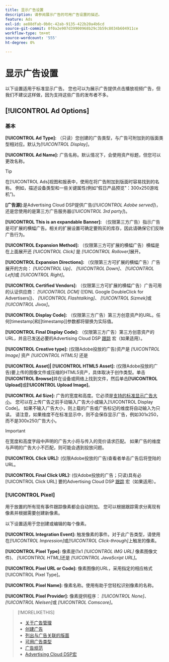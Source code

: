 ```yaml
---
title: 显示广告设置
description: 请参阅展示广告的可用广告设置的描述。
feature: Ads
exl-id: ae88dfab-0b0c-42ab-9135-422b20a4b6cd
source-git-commit: 0f0a2e907d39900968b29c3b59c8034b604911ce
workflow-type: tm+mt
source-wordcount: '555'
ht-degree: 0%

---
```


# 显示广告设置

以下设置适用于标准显示广告。 您也可以为展示广告提供点击播放视频广告，但我们不建议这样做，因为支持这些广告的发布者不多。

## [!UICONTROL Ad Options]

### 基本

**[!UICONTROL Ad Type]:** （只读）您创建的广告类型，与广告可附加到的版面类型相对应。默认为&#x200B;*[!UICONTROL Display]*。

**[!UICONTROL Ad Name]:** 广告名称。默认情况下，会使用资产标题，但您可以更改名称。

>[!TIP]
>
> 在[!UICONTROL Ads]视图和报表中，使用在将广告附加到版面时容易找到的名称。 例如，描述设备类型和一些关键属性(例如“假日产品预览”：300x250游戏机”)。

**\[广告源\]**:是Advertising Cloud DSP提供广告(*[!UICONTROL Adobe served]*)，还是您使用的是第三方广告服务器(*[!UICONTROL 3rd party]*)。

**[!UICONTROL This is an expandable Banner]:** （仅限第三方广告）指示广告是可扩展的横幅广告。相关的扩展设置可确定要购买的库存，因此请确保它们反映广告行为。

**[!UICONTROL Expansion Method]:** （仅限第三方可扩展的横幅广告）横幅是在上面展开还 *[!UICONTROL Click]* 是 *[!UICONTROL Rollover]*&#x200B;展开。

**[!UICONTROL Expansion Directions]:** （仅限第三方可扩展的横幅广告）广告展开的方向： *[!UICONTROL Up]*、  *[!UICONTROL Down]*、  *[!UICONTROL Left]*&#x200B;或 *[!UICONTROL Right]*。

**[!UICONTROL Certified Vendors]:** （仅限第三方可扩展的横幅广告）广告可用的认证供应商： *[!UICONTROL DCM]* ([!DNL Google DoubleClick for Advertisers])、 *[!UICONTROL Flashtalking]*、 *[!UICONTROL Sizmek]*&#x200B;或 *[!UICONTROL Jivox]*。

**[!UICONTROL Display Code]:** （仅限第三方广告）第三方创意资产的URL。任何[timestamp]和[[timestamp]]参数都将替换为实际值。

**[!UICONTROL Final Display Code]:** （仅限第三方广告）第三方创意资产的URL，并且已发送必要的Advertising Cloud DSP [跟踪](/help/dsp/campaign-management/macros.md) 宏（如果适用）。

**[!UICONTROL Creative type]:** (仅限Adobe投放的广告)资产是 *[!UICONTROL Image]* 资产 *[!UICONTROL HTML5]* 还是

**[!UICONTROL Asset]|  [!UICONTROL HTML5 Asset]:** (仅限Adobe投放的广告)要上传的图像文件或压缩的HTML5资产，具体取决于创作类型。单击&#x200B;**[!UICONTROL Browse]**&#x200B;并在设备或网络上找到文件，然后单击&#x200B;**[!UICONTROL Upload]**&#x200B;或&#x200B;**[!UICONTROL Upload Image]**。

**[!UICONTROL Ad Size]:** 广告的宽度和高度。它必须是[支持的标准显示广告大小](/help/dsp/assets/ad-specs.pdf)。 您可以在上传广告之前手动输入广告大小或输入[!UICONTROL Display Code]。 如果不输入广告大小，则上载的广告或广告标记的维度将自动输入为只读。 请注意，如果维度不在标准显示中，则不会保存显示广告，例如301x250，而不是300x250广告大小。

>[!IMPORTANT]
>
> 在宽度和高度字段中声明的广告大小将与传入的竞价请求匹配。 如果广告的维度与声明的广告大小不匹配，则可能会遇到投放问题。

**[!UICONTROL Click URL]:** (仅限Adobe投放的广告)查看者单击广告后将登陆的URL。

**[!UICONTROL Final Click URL]:** (仅Adobe投放的广告；只读)具有必 [!UICONTROL Click URL] 要的Advertising Cloud DSP [跟踪](/help/dsp/campaign-management/macros.md) 宏（如果适用）。

### [!UICONTROL Pixel]

用于放置的所有现有事件跟踪像素都会自动附加。 您可以根据跟踪需求分离现有像素并根据需要创建新像素。

以下设置适用于您创建或编辑的每个像素。

**[!UICONTROL Integration Event]:** 触发像素的事件。对于此广告类型，请使用在&#x200B;*[!UICONTROL Impression]*&#x200B;或&#x200B;*[!UICONTROL Click-through]*&#x200B;上触发的像素。

**[!UICONTROL Pixel Type]:** 像素是(1x1 *[!UICONTROL IMG URL]* 像素图像文件)、 *[!UICONTROL HTML]*&#x200B;还是 *[!UICONTROL JavaScript URL]*。

**[!UICONTROL Pixel URL or Code]:** 像素图像的URL，采用指定的相应格式 [!UICONTROL Pixel Type]。

**[!UICONTROL Pixel Name]:** 像素名称。使用有助于您轻松识别像素的名称。

**[!UICONTROL Pixel Provider]:** 像素提供程序： *[!UICONTROL None]*、  *[!UICONTROL Nielsen]*&#x200B;或 *[!UICONTROL Comscore]*。

>[!MORELIKETHIS]
>
>* [关于广告管理](ad-about.md)
>* [创建广告](ad-create.md)
>* [列出与广告关联的版面](ad-list-placements.md)
>* [可用广告类型](ad-types.md)
>* [广告规范](/help/dsp/assets/ad-specs.pdf)
>* [Advertising Cloud DSP宏](/help/dsp/campaign-management/macros.md)

